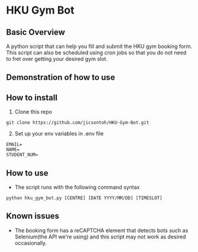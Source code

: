 # HKU Gym Bot

## Basic Overview
A python script that can help you fill and submit the HKU gym booking form. This script can also be scheduled using cron jobs so that you do not need to fret over getting your desired gym slot.

## Demonstration of how to use

## How to install
1. Clone this repo
```
git clone https://github.com/jicsontoh/HKU-Gym-Bot.git
```

2. Set up your env variables in .env file
```
EMAIL=
NAME=
STUDENT_NUM=
```

## How to use
- The script runs with the following command syntax
```
python hku_gym_bot.py [CENTRE] [DATE YYYY/MM/DD] [TIMESLOT]
```


## Known issues
- The booking form has a reCAPTCHA element that detects bots such as Selenium(the API we're using) and this script may not work as desired occasionally.
